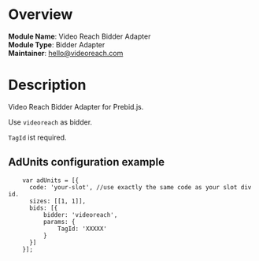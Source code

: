 # Overview

**Module Name**: Video Reach Bidder Adapter  
**Module Type**: Bidder Adapter  
**Maintainer**: hello@videoreach.com

# Description

Video Reach Bidder Adapter for Prebid.js.

Use `videoreach` as bidder.

`TagId` ist required.

## AdUnits configuration example
```
    var adUnits = [{
      code: 'your-slot', //use exactly the same code as your slot div id.
      sizes: [[1, 1]],
      bids: [{
          bidder: 'videoreach',
          params: { 
              TagId: 'XXXXX'
          }
      }]
    }];
```
